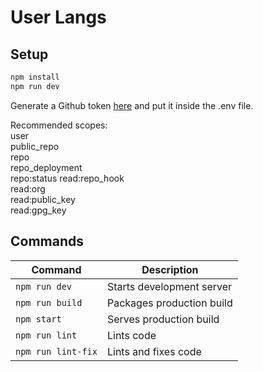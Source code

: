 # User Langs

## Setup

```sh
npm install
npm run dev
```

Generate a Github token [here](https://github.com/settings/tokens) and put it inside the .env file.

Recommended scopes:  
user  
public_repo  
repo  
repo_deployment  
repo:status
read:repo_hook  
read:org  
read:public_key  
read:gpg_key  



## Commands

| Command | Description |
| ------ | ------ |
| `npm run dev` | Starts development server |
| `npm run build` | Packages production build  |
| `npm start` | Serves production build |
| `npm run lint` | Lints code |
| `npm run lint-fix` | Lints and fixes code |
